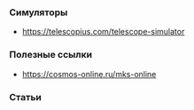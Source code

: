 ### Симуляторы

- https://telescopius.com/telescope-simulator

### Полезные ссылки

- https://cosmos-online.ru/mks-online

### Статьи
